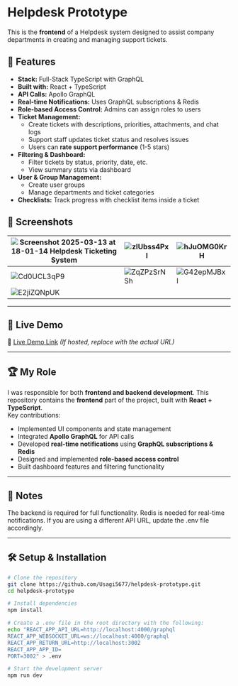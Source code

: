 # Helpdesk Prototype

This is the **frontend** of a Helpdesk system designed to assist company departments in creating and managing support tickets.

## 🚀 Features

- **Stack:** Full-Stack TypeScript with GraphQL
- **Built with:** React + TypeScript
- **API Calls:** Apollo GraphQL
- **Real-time Notifications:** Uses GraphQL subscriptions & Redis
- **Role-based Access Control:** Admins can assign roles to users
- **Ticket Management:**  
  - Create tickets with descriptions, priorities, attachments, and chat logs  
  - Support staff updates ticket status and resolves issues  
  - Users can **rate support performance** (1-5 stars)  
- **Filtering & Dashboard:**  
  - Filter tickets by status, priority, date, etc.  
  - View summary stats via dashboard  
- **User & Group Management:**  
  - Create user groups  
  - Manage departments and ticket categories  
- **Checklists:** Track progress with checklist items inside a ticket  

## 📸 Screenshots

| ![Screenshot 2025-03-13 at 18-01-14 Helpdesk Ticketing System](https://github.com/user-attachments/assets/f4914676-1004-418c-8163-3ef6ad084ad9) | ![zlUbss4Pxl](https://github.com/user-attachments/assets/17991456-45a1-44a9-a89f-4a17b52213ad) | ![hJuOMG0KrH](https://github.com/user-attachments/assets/a01a29ec-59a9-42eb-9800-dc27a4bbcbdd) |
|---|---|---|
| ![Cd0UCL3qP9](https://github.com/user-attachments/assets/21691968-79f2-4945-be3c-4a62aa076134) | ![ZqZPzSrNSh](https://github.com/user-attachments/assets/80e3be0c-b4ec-4330-ab2b-476269368d28) | ![G42epMJBxl](https://github.com/user-attachments/assets/5a24d575-43d5-4236-a262-4443afd5bcea) |
| ![E2jiZQNpUK](https://github.com/user-attachments/assets/5efb771b-e08c-4b03-88d3-0d0e630f864f) |  |  |



---

## 🎯 Live Demo  
🔗 [Live Demo Link](#) _(If hosted, replace with the actual URL)_

---

## 🏆 My Role  

I was responsible for both **frontend and backend development**. This repository contains the **frontend** part of the project, built with **React + TypeScript**.  
Key contributions:
- Implemented UI components and state management
- Integrated **Apollo GraphQL** for API calls
- Developed **real-time notifications** using **GraphQL subscriptions & Redis**
- Designed and implemented **role-based access control**
- Built dashboard features and filtering functionality

---

## 📌 Notes

The backend is required for full functionality.
Redis is needed for real-time notifications.
If you are using a different API URL, update the .env file accordingly.

---

## 🛠 Setup & Installation

```sh
# Clone the repository
git clone https://github.com/Usagi5677/helpdesk-prototype.git
cd helpdesk-prototype

# Install dependencies
npm install

# Create a .env file in the root directory with the following:
echo "REACT_APP_API_URL=http://localhost:4000/graphql
REACT_APP_WEBSOCKET_URL=ws://localhost:4000/graphql
REACT_APP_RETURN_URL=http://localhost:3002
REACT_APP_APP_ID=
PORT=3002" > .env

# Start the development server
npm run dev
